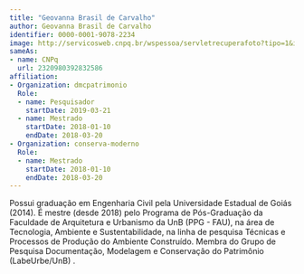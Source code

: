 ```yaml
---
title: "Geovanna Brasil de Carvalho"
author: Geovanna Brasil de Carvalho
identifier: 0000-0001-9078-2234
image: http://servicosweb.cnpq.br/wspessoa/servletrecuperafoto?tipo=1&id=K8284190T3
sameAs:
- name: CNPq
  url: 2320980392832586
affiliation:
- Organization: dmcpatrimonio
  Role:
  - name: Pesquisador
    startDate: 2019-03-21
  - name: Mestrado
    startDate: 2018-01-10
    endDate: 2018-03-20
- Organization: conserva-moderno
  Role:
  - name: Mestrado
    startDate: 2018-01-10
    endDate: 2018-03-20
---
```


Possui graduação em Engenharia Civil pela Universidade Estadual de
Goiás (2014). É mestre (desde 2018) pelo Programa de Pós-Graduação da
Faculdade de Arquitetura e Urbanismo da UnB (PPG - FAU), na área de
Tecnologia, Ambiente e Sustentabilidade, na linha de pesquisa Técnicas e
Processos de Produção do Ambiente Construído. Membra do Grupo de
Pesquisa Documentação, Modelagem e Conservação do Patrimônio
(LabeUrbe/UnB) .

